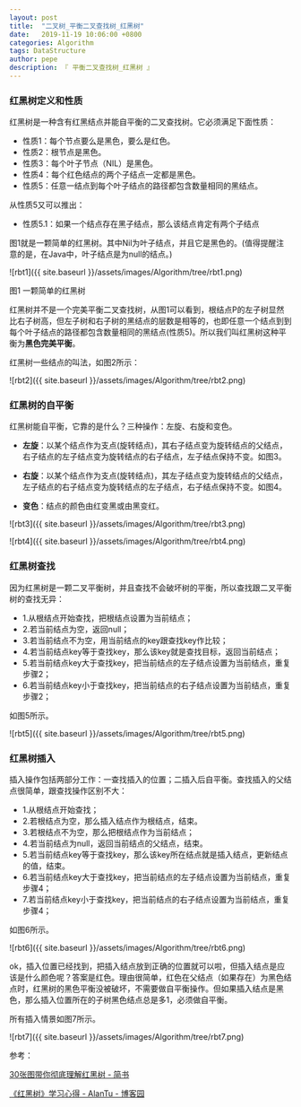 ```yaml
---
layout: post
title:  "二叉树_平衡二叉查找树_红黑树"
date:   2019-11-19 10:06:00 +0800
categories: Algorithm
tags: DataStructure
author: pepe
description: 『 平衡二叉查找树_红黑树 』
---
```


### **红黑树定义和性质**
红黑树是一种含有红黑结点并能自平衡的二叉查找树。它必须满足下面性质：

* 性质1：每个节点要么是黑色，要么是红色。
* 性质2：根节点是黑色。
* 性质3：每个叶子节点（NIL）是黑色。
* 性质4：每个红色结点的两个子结点一定都是黑色。
* 性质5：任意一结点到每个叶子结点的路径都包含数量相同的黑结点。

从性质5又可以推出：

* 性质5.1：如果一个结点存在黑子结点，那么该结点肯定有两个子结点

图1就是一颗简单的红黑树。其中Nil为叶子结点，并且它是黑色的。(值得提醒注意的是，在Java中，叶子结点是为null的结点。)

![rbt1]({{ site.baseurl }}/assets/images/Algorithm/tree/rbt1.png)

图1 一颗简单的红黑树

红黑树并不是一个完美平衡二叉查找树，从图1可以看到，根结点P的左子树显然比右子树高，但左子树和右子树的黑结点的层数是相等的，也即任意一个结点到到每个叶子结点的路径都包含数量相同的黑结点(性质5)。所以我们叫红黑树这种平衡为**黑色完美平衡**。

红黑树一些结点的叫法，如图2所示：

![rbt2]({{ site.baseurl }}/assets/images/Algorithm/tree/rbt2.png)

### **红黑树的自平衡**

红黑树能自平衡，它靠的是什么？三种操作：左旋、右旋和变色。

* **左旋**：以某个结点作为支点(旋转结点)，其右子结点变为旋转结点的父结点，右子结点的左子结点变为旋转结点的右子结点，左子结点保持不变。如图3。

* **右旋**：以某个结点作为支点(旋转结点)，其左子结点变为旋转结点的父结点，左子结点的右子结点变为旋转结点的左子结点，右子结点保持不变。如图4。

* **变色**：结点的颜色由红变黑或由黑变红。

![rbt3]({{ site.baseurl }}/assets/images/Algorithm/tree/rbt3.png)

![rbt4]({{ site.baseurl }}/assets/images/Algorithm/tree/rbt4.png)

### **红黑树查找**

因为红黑树是一颗二叉平衡树，并且查找不会破坏树的平衡，所以查找跟二叉平衡树的查找无异：

* 1.从根结点开始查找，把根结点设置为当前结点；
* 2.若当前结点为空，返回null；
* 3.若当前结点不为空，用当前结点的key跟查找key作比较；
* 4.若当前结点key等于查找key，那么该key就是查找目标，返回当前结点；
* 5.若当前结点key大于查找key，把当前结点的左子结点设置为当前结点，重复步骤2；
* 6.若当前结点key小于查找key，把当前结点的右子结点设置为当前结点，重复步骤2；

如图5所示。

![rbt5]({{ site.baseurl }}/assets/images/Algorithm/tree/rbt5.png)


### **红黑树插入**

插入操作包括两部分工作：一查找插入的位置；二插入后自平衡。查找插入的父结点很简单，跟查找操作区别不大：

* 1.从根结点开始查找；
* 2.若根结点为空，那么插入结点作为根结点，结束。
* 3.若根结点不为空，那么把根结点作为当前结点；
* 4.若当前结点为null，返回当前结点的父结点，结束。
* 5.若当前结点key等于查找key，那么该key所在结点就是插入结点，更新结点的值，结束。
* 6.若当前结点key大于查找key，把当前结点的左子结点设置为当前结点，重复步骤4；
* 7.若当前结点key小于查找key，把当前结点的右子结点设置为当前结点，重复步骤4；

如图6所示。

![rbt6]({{ site.baseurl }}/assets/images/Algorithm/tree/rbt6.png)

ok，插入位置已经找到，把插入结点放到正确的位置就可以啦，但插入结点是应该是什么颜色呢？答案是红色。理由很简单，红色在父结点（如果存在）为黑色结点时，红黑树的黑色平衡没被破坏，不需要做自平衡操作。但如果插入结点是黑色，那么插入位置所在的子树黑色结点总是多1，必须做自平衡。

所有插入情景如图7所示。

![rbt7]({{ site.baseurl }}/assets/images/Algorithm/tree/rbt7.png)

















参考：

[30张图带你彻底理解红黑树 - 简书](https://www.jianshu.com/p/e136ec79235c)

[《红黑树》学习心得 - AlanTu - 博客园](https://www.cnblogs.com/alantu2018/p/8985743.html)


































